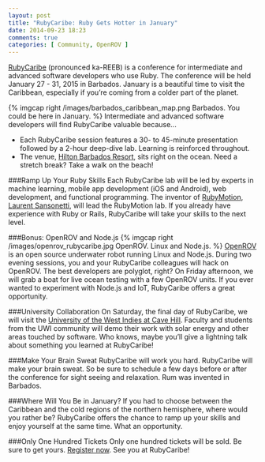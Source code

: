 ```yaml
---
layout: post
title: "RubyCaribe: Ruby Gets Hotter in January"
date: 2014-09-23 18:23
comments: true
categories: [ Community, OpenROV ]
---
```

[RubyCaribe](http://rubycaribe.com) (pronounced ka-REEB) is a conference for intermediate and advanced software developers who use Ruby. The conference will be held January 27 - 31, 2015 in Barbados. January is a beautiful time to visit the Caribbean, especially if you’re coming from a colder part of the planet.

{% imgcap right /images/barbados_caribbean_map.png Barbados. You could be here in January. %}
Intermediate and advanced software developers will find RubyCaribe valuable because...

* Each RubyCaribe session features a 30- to 45-minute presentation followed by a 2-hour deep-dive lab. Learning is reinforced throughout.
* The venue, [Hilton Barbados Resort](http://www.hiltonbarbadosresort.com/), sits right on the ocean. Need a stretch break? Take a walk on the beach!
<!--more-->
###Ramp Up Your Ruby Skills
Each RubyCaribe lab will be led by experts in machine learning, mobile app development (iOS and Android), web development, and functional programming. The inventor of [RubyMotion](http://rubymotion.com), [Laurent Sansonetti](https://twitter.com/lrz), will lead the RubyMotion lab. If you already have experience with Ruby or Rails, RubyCaribe will take your skills to the next level.

###Bonus: OpenROV and Node.js
{% imgcap right /images/openrov_rubycaribe.jpg OpenROV. Linux and Node.js. %}
[OpenROV](/blog/2014/06/16/citizen-science-with-openrov/) is an open source underwater robot running Linux and Node.js. During two evening sessions, you and your RubyCaribe colleagues will hack on OpenROV. The best developers are polyglot, right? On Friday afternoon, we will grab a boat for live ocean testing with a few OpenROV units. If you ever wanted to experiment with Node.js and IoT, RubyCaribe offers a great opportunity.

###University Collaboration
On Saturday, the final day of RubyCaribe, we will visit the [University of the West Indies at Cave Hill](http://www.cavehill.uwi.edu/). Faculty and students from the UWI community will demo their work with solar energy and other areas touched by software. Who knows, maybe you’ll give a lightning talk about something you learned at RubyCaribe!

###Make Your Brain Sweat
RubyCaribe will work you hard. RubyCaribe will make your brain sweat. So be sure to schedule a few days before or after the conference for sight seeing and relaxation. Rum was invented in Barbados.

###Where Will You Be in January?
If you had to choose between the Caribbean and the cold regions of the northern hemisphere, where would you rather be? RubyCaribe offers the chance to ramp up your skills and enjoy yourself at the same time. What an opportunity.

###Only One Hundred Tickets
Only one hundred tickets will be sold. Be sure to get yours. [Register now](http://www.eventbrite.com/e/rubycaribe-2015-registration-10051344843). See you at RubyCaribe!


